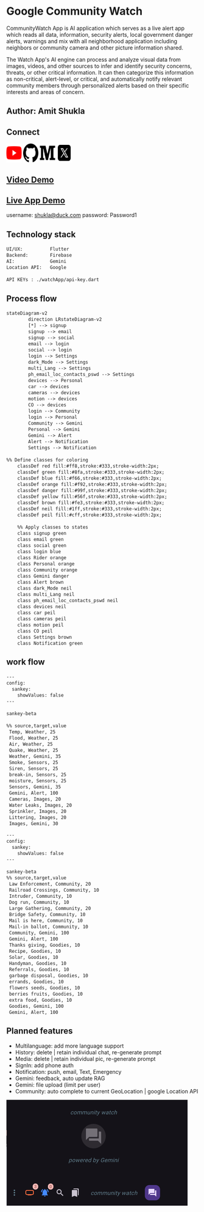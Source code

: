 # Google Community Watch

CommunityWatch App is AI application which serves as a live alert app which reads all data, information, security alerts, local government danger alerts, warnings and mix with all neighborhood application including neighbors or community camera and other picture information shared. 

The Watch App's AI engine can process and analyze visual data from images, videos, and other sources to infer and identify security concerns, threats, or other critical information. It can then categorize this information as non-critical, alert-level, or critical, and automatically notify relevant community members through personalized alerts based on their specific interests and areas of concern.

## Author: Amit Shukla
## Connect 

[<img src="https://github.com/AmitXShukla/AmitXShukla.github.io/blob/master/assets/icons/youtube.svg" width=40 height=50>](https://youtube.com/@Amit.Shukla)
[<img src="https://github.com/AmitXShukla/AmitXShukla.github.io/blob/master/assets/icons/github.svg" width=40 height=50>](https://github.com/AmitXShukla)
[<img src="https://github.com/AmitXShukla/AmitXShukla.github.io/blob/master/assets/icons/medium.svg" width=40 height=50>](https://medium.com/@Amit-Shukla)
[<img src="https://github.com/AmitXShukla/AmitXShukla.github.io/blob/master/assets/icons/twitter_1.svg" width=40 height=50>](https://x.com/@ashuklax)


## [Video Demo](https://youtu.be/Rvt6muEW-ys)
## [Live App Demo](https://amitxshukla.github.io/GoogleCommunity/)
   username: shukla@duck.com
   password: Password1

## Technology stack
    UI/UX:          Flutter
    Backend:        Firebase
    AI:             Gemini
    Location API:   Google

    API KEYs : ./watchApp/api-key.dart

## Process flow

```mermaid
stateDiagram-v2
        direction LRstateDiagram-v2
        [*] --> signup
        signup --> email
        signup --> social
        email --> login
        social --> login
        login --> Settings
        dark_Mode --> Settings
        multi_Lang --> Settings
        ph_email_loc_contacts_pswd --> Settings
        devices --> Personal
        car --> devices
        cameras --> devices
        motion --> devices
        CO --> devices
        login --> Community
        login --> Personal
        Community --> Gemini
        Personal --> Gemini
        Gemini --> Alert
        Alert --> Notification
        Settings --> Notification
        
%% Define classes for coloring
    classDef red fill:#ff8,stroke:#333,stroke-width:2px;
    classDef green fill:#8fa,stroke:#333,stroke-width:2px;
    classDef blue fill:#f66,stroke:#333,stroke-width:2px;
    classDef orange fill:#f92,stroke:#333,stroke-width:2px;
    classDef danger fill:#99f,stroke:#333,stroke-width:2px;
    classDef yellow fill:#56f,stroke:#333,stroke-width:2px;
    classDef brown fill:#fe3,stroke:#333,stroke-width:2px;
    classDef neil fill:#1ff,stroke:#333,stroke-width:2px;
    classDef peil fill:#cff,stroke:#333,stroke-width:2px;

    %% Apply classes to states
    class signup green
    class email green
    class social green
    class login blue
    class Rider orange
    class Personal orange
    class Community orange
    class Gemini danger
    class Alert brown
    class dark_Mode neil
    class multi_Lang neil
    class ph_email_loc_contacts_pswd neil
    class devices neil
    class car peil
    class cameras peil
    class motion peil
    class CO peil
    class Settings brown
    class Notification green
```

## work flow
```mermaid
---
config:
  sankey:
    showValues: false
---

sankey-beta

%% source,target,value
 Temp, Weather, 25
 Flood, Weather, 25
 Air, Weather, 25
 Quake, Weather, 25
 Weather, Gemini, 35
 Smoke, Sensors, 25
 Siren, Sensors, 25
 break-in, Sensors, 25
 moisture, Sensors, 25
 Sensors, Gemini, 35
 Gemini, Alert, 100
 Cameras, Images, 20
 Water Leaks, Images, 20
 Sprinkler, Images, 20
 Littering, Images, 20
 Images, Gemini, 30
```

```mermaid
---
config:
  sankey:
    showValues: false
---

sankey-beta
%% source,target,value
 Law Enforcement, Community, 20
 Railroad Crossings, Community, 10
 Intruder, Community, 10
 Dog run, Community, 10
 Large Gathering, Community, 20
 Bridge Safety, Community, 10
 Mail is here, Community, 10
 Mail-in ballot, Community, 10
 Community, Gemini, 100
 Gemini, Alert, 100
 Thanks giving, Goodies, 10
 Recipe, Goodies, 10
 Solar, Goodies, 10
 Handyman, Goodies, 10
 Referrals, Goodies, 10
 garbage disposal, Goodies, 10
 errands, Goodies, 10
 flowers seeds, Goodies, 10
 berries fruits, Goodies, 10
 extra food, Goodies, 10
 Goodies, Gemini, 100
 Gemini, Alert, 100
```

## Planned features
- Multilanguage: add more language support
- History: delete | retain individual chat, re-generate prompt
- Media: delete | retain individual pic, re-generate prompt
- SignIn: add phone auth
- Notification: push, email, Text, Emergency
- Gemini: feedback, auto update RAG
- Gemini: file upload (limit per user)
- Community: auto complete to current GeoLocation | google Location API

![preview](./banner.png)
